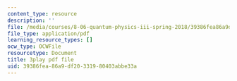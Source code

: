 ```yaml
---
content_type: resource
description: ''
file: /media/courses/8-06-quantum-physics-iii-spring-2018/39386fea86a9df20331980403abbe33a_bTZbn7M2Hc.pdf
file_type: application/pdf
learning_resource_types: []
ocw_type: OCWFile
resourcetype: Document
title: 3play pdf file
uid: 39386fea-86a9-df20-3319-80403abbe33a
---
```

